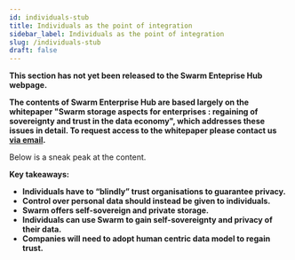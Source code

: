 ```yaml
---
id: individuals-stub
title: Individuals as the point of integration
sidebar_label: Individuals as the point of integration
slug: /individuals-stub
draft: false
---
```


**This section has not yet been released to the Swarm Enteprise Hub webpage.**

**The contents of Swarm Enterprise Hub are based largely on the whitepaper "Swarm storage aspects for enterprises :
regaining of sovereignty and trust in the data economy", which addresses these issues in  detail. To request access to the whitepaper please contact us [via email](mailto:enterprise@ethswarm.org).**

Below is a sneak peak at the content.

**Key takeaways:**
- **Individuals have to “blindly” trust organisations to guarantee privacy.**
- **Control over personal data should instead be given to individuals.**
- **Swarm offers self-sovereign and private storage.**
- **Individuals can use Swarm to gain self-sovereignty and privacy of their data.**
- **Companies will need to adopt human centric data model to regain trust.**

